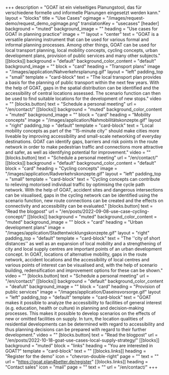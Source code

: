 +++
description = "GOAT ist ein vielseitiges Planungstool, das für verschiedene formelle und informelle Planungen eingesetzt werden kann."
layout = "blocks"
title = "Use Cases"
ogimage = "/images/request-demo/request_demo_ogimage.png"
translationKey = "usecases"
[header]
background = "muted"
background_image = ""
heading = "Use cases for GOAT in planning practice"
image = ""
layout = "center"
text = "GOAT is a versatile planning instrument that can be used for various formal and informal planning processes. Among other things, GOAT can be used for local transport planning, local mobility concepts, cycling concepts, urban development plans, provision of public services and many other subjects."
[[blocks]]
background = "default"
background_color_content = "default"
background_image = ""
block = "card"
heading = "Transport plans"
image = "/images/application/Nahverkehrsplanung.gif"
layout = "left"
padding_top = "small"
template = "card-block"
text = "The local transport plan provides a basis for the planning of public transport within the next few years. With the help of GOAT, gaps in the spatial distribution can be identified and the accessibility of central locations assessed. The scenario function can then be used to find suitable locations for the development of new stops."
video = ""
[blocks.button]
text = "Schedule a personal meeting"
url = "/en/contact/"
[[blocks]]
background = "muted"
background_color_content = "muted"
background_image = ""
block = "card"
heading = "Mobility concepts"
image = "/images/application/Nahmobilitätskonzepte.gif"
layout = "right"
padding_top = "default"
template = "card-block"
text = "Local mobility concepts as part of the ''15-minute city'' should make cities more liveable by improving accessibility and small-scale networking of everyday destinations. GOAT can identify gaps, barriers and risk points in the route network in order to make pedestrian traffic and connections more attractive and safer, as well as identifying potential for improvement."
video = ""
[blocks.button]
text = "Schedule a personal meeting"
url = "/en/contact/"
[[blocks]]
background = "default"
background_color_content = "default"
block = "card"
heading = "Cycling concepts"
image = "/images/application/Radverkehrskonzepte.gif"
layout = "left"
padding_top = "small"
template = "card-block"
text = "Cycling concepts can contribute to relieving motorised individual traffic by optimising the cycle path network. With the help of GOAT, accident sites and dangerous intersections can be visualised, gaps in the cycling network can be identified using the scenario function, new route connections can be created and the effects on connectivity and accessibility can be evaluated."
[blocks.button]
text = "Read the blogpost"
url = "/en/posts/2022-09-08-use-case-cycling-concept/"
[[blocks]]
background = "muted"
background_color_content = "muted"
background_image = ""
block = "card"
heading = "Urban development plans"
image = "/images/application/Stadtentwicklungskonzepte.gif"
layout = "right"
padding_top = "default"
template = "card-block"
text = "The ''city of short distances'' as well as an expansion of local mobility and a strengthening of city and local supply centres are important points of an urban development concept. In GOAT, locations of alternative mobility, gaps in the route network, accident locations and the accessibility of local centres and various points of interest can be visualised and, with the help of scenario building, redensification and improvement options for these can be shown."
video = ""
[blocks.button]
text = "Schedule a personal meeting"
url = "/en/contact/"
[[blocks]]
background = "default"
background_color_content = "deafult"
background_image = ""
block = "card"
heading = "Provision of public services"
image = "/images/application/Daseinsvorsorge.gif"
layout = "left"
padding_top = "default"
template = "card-block"
text = "GOAT makes it possible to analyze the accessibility to facilities of general interest (e.g. education, health or culture) in planning and decision-making processes. This makes it possible to develop scenarios on the effects of new or omitted facilities on supply. In turn, the location qualities of residential developments can be determined with regard to accessibility and thus planning decisions can be prepared with regard to their further development."
video = ""
[blocks.button]
text = "Read the blogpost"
url = "/en/posts/2022-10-18-goat-use-cases-local-supply-strategy/"
[[blocks]]
background = "muted"
block = "links"
heading = "You are interested in GOAT?"
template = "card-block"
text = ""
[[blocks.links]]
heading = "Register for the demo"
icon = "chevron-double-right"
page = ""
text = ""
url = "https://goat.plan4better.de/register"
[[blocks.links]]
heading = "Contact sales"
icon = "mail"
page = ""
text = ""
url = "/en/contact/"
+++

